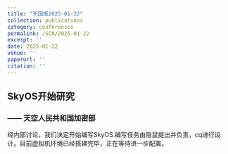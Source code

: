 ```yaml
---
title: "天国报2025-01-22"
collection: publications
category: conferences
permalink: /SCN/2025-01-22
excerpt: ''
date: 2025-01-22
venue: ''
paperurl: ''
citation: ''
---
```


## SkyOS开始研究
### —— 天空人民共和国加密部
经内部讨论，我们决定开始编写SkyOS.编写任务由隐鼠提出并负责，cq进行设计。目前虚拟机环境已经搭建完毕，正在等待进一步配置。
